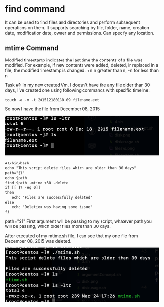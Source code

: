 # find command

It can be used to find files and directories and perform subsequent operations on them. It supports searching by file, folder, name, creation date, modification date, owner and permissions.
Can specify any location.

## mtime Command

Modified timestamp indicates the last time the contents of a file was modified. For example, if new contents were added, deleted, ir replaced in a file, the modified timestamp is changed.
+n n greater than n, -n for less than n

Task #1:
In my new created Vm, I doesn't have the any file older than 30 days, I've created one using following commands with specific timeline:

```
touch -a -m -t 201512180130.09 filename.ext
```

So now I have the file from December 08, 2015

![ls](lsltr.png)

```
#!/bin/bash
echo "This script delete files which are older than 30 days"
path="$1"
echo $path
find $path -mtime +30 -delete
if [[ $? -eq 0]];
then
   echo "Files are successfully deleted"
else
   echo "Deletion was having some issue"
fi
```

path="$1"
First argument will be passing to my script, whatever path you will be passing, which older files more than 30 days.

After executed of my mtime.sh file, I can see that my one file from December 08, 2015 was deleted.

![mtime](mtime.png)